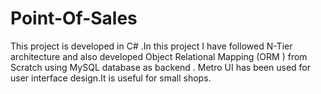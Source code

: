 # Point-Of-Sales
This project is developed in C#  .In this project I have followed N-Tier architecture and also developed Object Relational Mapping (ORM )  from Scratch using MySQL database as backend . Metro UI  has been used for user interface design.It is useful for small shops.
